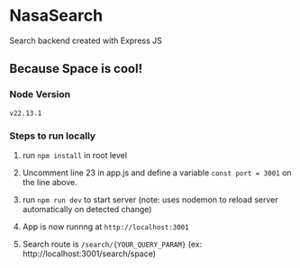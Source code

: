 # NasaSearch
Search backend created with Express JS

## Because Space is cool!

### Node Version
`v22.13.1`

### Steps to run locally

1. run `npm install` in root level

2. Uncomment line 23 in app.js and define a variable `const port = 3001` on the line above.

3. run `npm run dev` to start server (note: uses nodemon to reload server automatically on detected change)

4. App is now runnng at `http://localhost:3001`

5. Search route is `/search/{YOUR_QUERY_PARAM}` (ex: http://localhost:3001/search/space)


